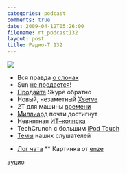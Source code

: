 ```yaml
---
categories: podcast
comments: true
date: 2009-04-12T05:26:00
filename: rt_podcast132
layout: post
title: Радио-Т 132
---
```


![](https://radio-t.com/images/radio-t/rt132.png)










- Вся правда [о слонах](http://evernote.com)
- Sun [не продается](http://habrahabr.ru/blogs/Sun/56613/)!
- [Продайте](http://www.techcrunch.com/2009/04/10/report-founders-want-to-buy-skype-from-ebay/) Skype обратно
- Новый, незаметный [Xserve](http://hard.compulenta.ru/417385/)
- 2Т для машины [времени](http://www.appleinsider.com/articles/09/04/06/image_hinting_at_2tb_time_capsule_likely_an_oversight.html)
- [Миллиард](http://www.techcrunch.com/2009/04/10/when-will-apple-hit-1-billion-app-downloads/) почти достигнут
- Невнятная [ИТ–коляска](http://www.engadget.com/2009/04/07/gm-and-segways-p-u-m-a-unveiled-and-no-this-isnt-a-joke/)
- TechCrunch с большим [iPod Touch](http://www.crunchgear.com/2009/04/09/crunchtablet-hits-the-net-a-little-early/)
- [Темы](http://radio-t.com/temi_dlja_vipuskov/temy-dlya-132/) наших слушателей

* [ Лог чата](http://chat.radio-t.com/logs/radio-t-132.html)
** Картинка от [enze](http://enze.livejournal.com/34218.html)




[аудио](http://cdn.radio-t.com/rt_podcast132.mp3)
<audio src="http://cdn.radio-t.com/rt_podcast132.mp3" preload="none"></audio>

